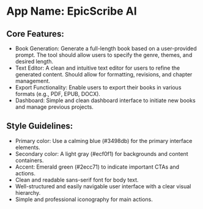 # **App Name**: EpicScribe AI

## Core Features:

- Book Generation: Generate a full-length book based on a user-provided prompt. The tool should allow users to specify the genre, themes, and desired length.
- Text Editor: A clean and intuitive text editor for users to refine the generated content. Should allow for formatting, revisions, and chapter management.
- Export Functionality: Enable users to export their books in various formats (e.g., PDF, EPUB, DOCX).
- Dashboard: Simple and clean dashboard interface to initiate new books and manage previous projects.

## Style Guidelines:

- Primary color: Use a calming blue (#3498db) for the primary interface elements.
- Secondary color: A light gray (#ecf0f1) for backgrounds and content containers.
- Accent: Emerald green (#2ecc71) to indicate important CTAs and actions.
- Clean and readable sans-serif font for body text.
- Well-structured and easily navigable user interface with a clear visual hierarchy.
- Simple and professional iconography for main actions.